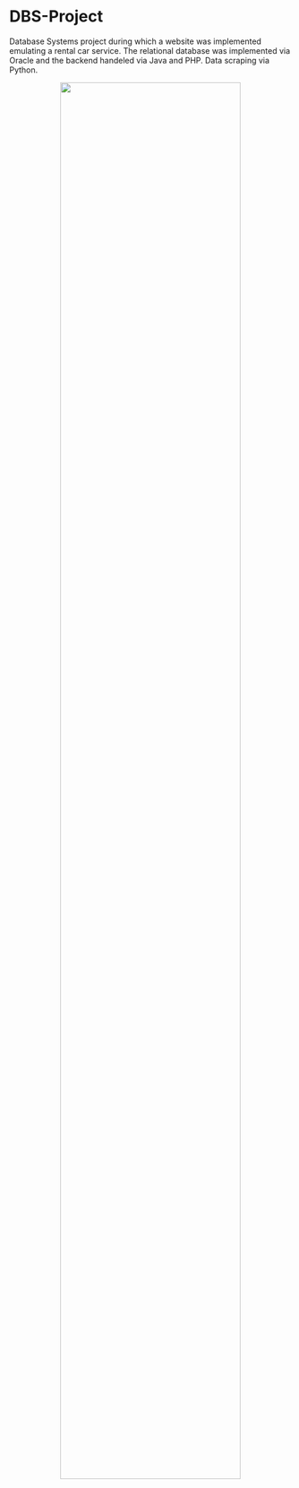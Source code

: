 # DBS-Project
 
Database Systems project during which a website was implemented emulating a rental car service. The relational database was implemented via Oracle and the backend handeled via Java and PHP. Data scraping via Python.

<p align="center">
  <img src="https://github.com/glarkstoat/DBS-Project/assets/74681570/54444afa-465c-4866-8326-63af82b5a0a0" width="80%" />
</p>

